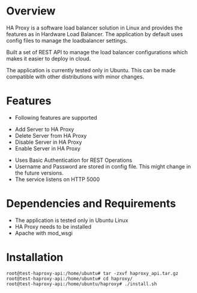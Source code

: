 Overview
========

HA Proxy is a software load balancer solution in Linux and provides the features as in Hardware Load Balancer.
The application by default uses config files to manage the loadbalancer settings.

Built a set of REST API to manage the load balancer configurations which makes it easier to deploy in cloud. 

The application is currently tested only in Ubuntu. This can be made compatible with other distributions with minor changes.


Features
========

- Following features are supported
* Add Server to HA Proxy
* Delete Server from HA Proxy
* Disable Server in HA Proxy
* Enable Server in HA Proxy

- Uses Basic Authentication for REST Operations
- Username and Password are stored in config file. This might change in the future versions.
- The service listens on HTTP 5000


Dependencies and Requirements
=============================

- The application is tested only in Ubuntu Linux
- HA Proxy needs to be installed
- Apache with mod_wsgi

Installation
============

	root@test-haproxy-api:/home/ubuntu# tar -zxvf haproxy_api.tar.gz 
	root@test-haproxy-api:/home/ubuntu# cd haproxy/
	root@test-haproxy-api:/home/ubuntu/haproxy# ./install.sh 


